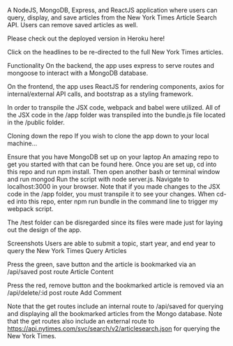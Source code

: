 A NodeJS, MongoDB, Express, and ReactJS application where users can query, display, and save articles from the New York Times Article Search API. Users can remove saved articles as well.

Please check out the deployed version in Heroku here!

Click on the headlines to be re-directed to the full New York Times articles.

Functionality
On the backend, the app uses express to serve routes and mongoose to interact with a MongoDB database.

On the frontend, the app uses ReactJS for rendering components, axios for internal/external API calls, and bootstrap as a styling framework.

In order to transpile the JSX code, webpack and babel were utilized. All of the JSX code in the /app folder was transpiled into the bundle.js file located in the /public folder.

Cloning down the repo
If you wish to clone the app down to your local machine...

Ensure that you have MongoDB set up on your laptop
An amazing repo to get you started with that can be found here.
Once you are set up, cd into this repo and run npm install.
Then open another bash or terminal window and run mongod
Run the script with node server.js.
Navigate to localhost:3000 in your browser.
Note that if you made changes to the JSX code in the /app folder, you must transpile it to see your changes. When cd-ed into this repo, enter npm run bundle in the command line to trigger my webpack script.

The /test folder can be disregarded since its files were made just for laying out the design of the app.

Screenshots
Users are able to submit a topic, start year, and end year to query the New York Times
Query Articles

Press the green, save button and the article is bookmarked via an /api/saved post route
Article Content

Press the red, remove button and the bookmarked article is removed via an /api/delete/:id post route
Add Comment

Note that the get routes include an internal route to /api/saved for querying and displaying all the bookmarked articles from the Mongo database.
Note that the get routes also include an external route to https://api.nytimes.com/svc/search/v2/articlesearch.json for querying the New York Times.
